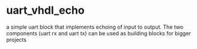 # uart_vhdl_echo
a simple uart block that implements echoing of input to output. The two components (uart rx and uart tx) can be used as building blocks for bigger projects

